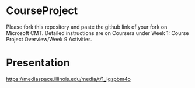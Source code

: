# CourseProject

Please fork this repository and paste the github link of your fork on Microsoft CMT. Detailed instructions are on Coursera under Week 1: Course Project Overview/Week 9 Activities.

# **Presentation**
https://mediaspace.illinois.edu/media/t/1_jgspbm4o
